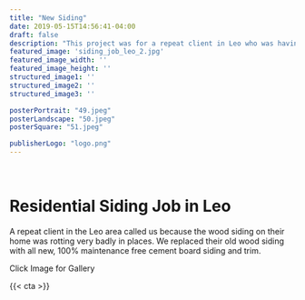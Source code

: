 ```yaml
---
title: "New Siding"
date: 2019-05-15T14:56:41-04:00
draft: false
description: "This project was for a repeat client in Leo who was having issues with their wood siding rotting badly in places.  We replaced the wood siding with free cement board siding and trim."
featured_image: 'siding_job_leo_2.jpg'
featured_image_width: ''
featured_image_height: ''
structured_image1: ''
structured_image2: ''
structured_image3: ''

posterPortrait: "49.jpeg"
posterLandscape: "50.jpeg"
posterSquare: "51.jpeg"

publisherLogo: "logo.png"
---
```

<br>
<h1 class="h2 col-10 mx4 pb3 pt3">Residential Siding Job in Leo</h1>
<p class="col-10 mx4 pb1 pt1">A repeat client in the Leo area called us because the wood siding on their home was rotting very badly in places. We replaced their old wood siding with all new, 100% maintenance free cement board siding and trim.</p>
<p class="col-6 mx4 pb1 pt1">  <span>Click Image for Gallery</span>
<amp-img lightbox="hero"
  src="/siding_job_leo_2.jpg"
  width="400"
  height="300"
  layout="responsive">

</amp-img>

<div hidden>
  <amp-img lightbox="hero"
    src="/siding_job_leo.jpg"
    layout="responsive"
    width="400"
    height="710"></amp-img>
</div>
</p>
{{< cta >}}
